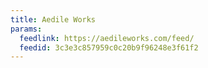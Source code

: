 ```yaml
---
title: Aedile Works
params:
  feedlink: https://aedileworks.com/feed/
  feedid: 3c3e3c857959c0c20b9f96248e3f61f2
---
```

